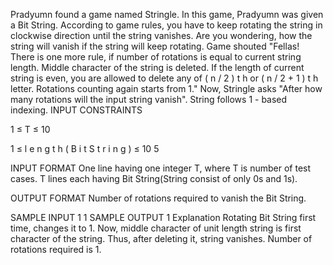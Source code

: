 Pradyumn found a game named Stringle. In this game, Pradyumn was given a Bit String. According to game rules, you have to keep rotating the string in clockwise direction until the string vanishes. Are you wondering, how the string will vanish if the string will keep rotating.
Game shouted "Fellas! There is one more rule, if number of rotations is equal to current string length. Middle character of the string is deleted. If the length of current string is even, you are allowed to delete any of 
(
n
/
2
)
t
h
 or 
(
n
/
2
+
1
)
t
h
 letter. Rotations counting again starts from 1." Now, Stringle asks "After how many rotations will the input string vanish". String follows 1 - based indexing.
INPUT CONSTRAINTS

1
≤
T
≤
10


1
≤
l
e
n
g
t
h
(
B
i
t
S
t
r
i
n
g
)
≤
10
5


INPUT FORMAT
One line having one integer T, where T is number of test cases.
T lines each having Bit String(String consist of only 0s and 1s).

OUTPUT FORMAT
Number of rotations required to vanish the Bit String.

SAMPLE INPUT 
1
1
SAMPLE OUTPUT 
1
Explanation
Rotating Bit String first time, changes it to 1.
Now, middle character of unit length string is first character of the string.
Thus, after deleting it, string vanishes.
Number of rotations required is 1.
